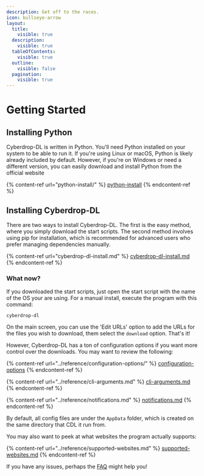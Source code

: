 ```yaml
---
description: Get off to the races.
icon: bullseye-arrow
layout:
  title:
    visible: true
  description:
    visible: true
  tableOfContents:
    visible: true
  outline:
    visible: false
  pagination:
    visible: true
---
```


# Getting Started

## Installing Python

Cyberdrop-DL is written in Python. You'll need Python installed on your system to be able to run it. If you're using Linux or macOS, Python is likely already included by default. However, if you're on Windows or need a different version, you can easily download and install Python from the official website

{% content-ref url="python-install/" %}
[python-install](python-install/)
{% endcontent-ref %}

## Installing Cyberdrop-DL</a>

There are two ways to install Cyberdrop-DL. The first is the easy method, where you simply download the start scripts. The second method involves using pip for installation, which is recommended for advanced users who prefer managing dependencies manually.

{% content-ref url="cyberdrop-dl-install.md" %}
[cyberdrop-dl-install.md](cyberdrop-dl-install.md)
{% endcontent-ref %}

### What now?</a>

If you downloaded the start scripts, just open the start script with the name of the OS your are using. For a manual install, execute the program with this command:

```shell
cyberdrop-dl
```

On the main screen, you can use the 'Edit URLs' option to add the URLs for the files you wish to download, them select the `download` option. That's it!

However, Cyberdrop-DL has a ton of configuration options if you want more control over the downloads. You may want to review the following:

{% content-ref url="../reference/configuration-options/" %}
[configuration-options](../reference/configuration-options/)
{% endcontent-ref %}

{% content-ref url="../reference/cli-arguments.md" %}
[cli-arguments.md](../reference/cli-arguments.md)
{% endcontent-ref %}

{% content-ref url="../reference/notifications.md" %}
[notifications.md](../reference/notifications.md)
{% endcontent-ref %}

By default, all config files are under the `AppData` folder, which is created on the same directory that CDL it run from.

You may also want to peek at what websites the program actually supports:

{% content-ref url="../reference/supported-websites.md" %}
[supported-websites.md](../reference/supported-websites.md)
{% endcontent-ref %}

If you have any issues, perhaps the [FAQ](../frequently-asked-questions.md) might help you!
